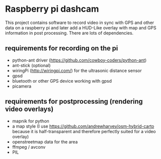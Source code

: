 # Raspberry pi dashcam
This project contains software to record video in sync with GPS and other data on a raspberry pi and later add  a HUD-Like overlay with map and GPS information in post processing. There are lots of dependencies.

## requirements for recording on the pi
* python-ant driver (https://github.com/cowboy-coders/python-ant)
* ant-stick (optional)
* wiringPi (http://wiringpi.com/) for the ultrasonic distance sensor
* gpsd
* bluetooth or other GPS device working with gpsd
* picamera


## requirements for postprocessing (rendering video overlays)
* mapnik for python 
* a map style (I use https://github.com/andrewharvey/osm-hybrid-carto because it is half-transparent and therefore perfectly suited for a video overlay)
* openstreetmap data for the area
* ffmpeg / avconv
* PIL
